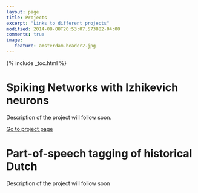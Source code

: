 ```yaml
---
layout: page
title: Projects
excerpt: "Links to different projects"
modified: 2014-08-08T20:53:07.573882-04:00
comments: true
image:
   feature: amsterdam-header2.jpg
---
```


{% include _toc.html %}

# Spiking Networks with Izhikevich neurons

Description of the project will follow soon.

[Go to project page](http://dieuwkehupkes.github.io/Spiking-Network)

# Part-of-speech tagging of historical Dutch

Description of the project will follow soon
